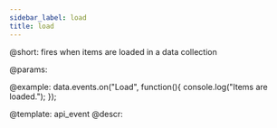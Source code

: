 ```yaml
---
sidebar_label: load
title: load
---          
```


@short: fires when items are loaded in a data collection
	
@params:

@example:
data.events.on("Load", function(){
	console.log("Items are loaded.");
});

@template:	api_event
@descr:
